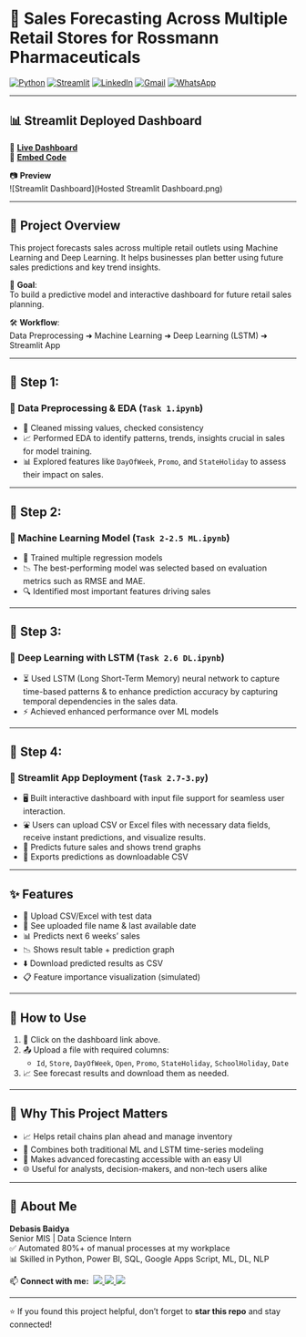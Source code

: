 # 🏬 Sales Forecasting Across Multiple Retail Stores for Rossmann Pharmaceuticals

[![Python](https://img.shields.io/badge/Python-Used-blue?logo=python&logoColor=white)](https://www.python.org/)
[![Streamlit](https://img.shields.io/badge/Streamlit-Dashboard-red?logo=streamlit&logoColor=white)](https://streamlit.io/)
[![LinkedIn](https://img.shields.io/badge/LinkedIn-Connect-blue?logo=linkedin&logoColor=white)](https://www.linkedin.com/in/debasisbaidya)
[![Gmail](https://img.shields.io/badge/Gmail-Mail_Me-red?logo=gmail&logoColor=white)](mailto:speak2debasis@gmail.com)
[![WhatsApp](https://img.shields.io/badge/WhatsApp-Chat-green?logo=whatsapp&logoColor=white)](https://api.whatsapp.com/send?phone=918013316086&text=Hi%20Debasis!)

---

## 📊 Streamlit Deployed Dashboard

🔗 [**Live Dashboard**](https://salesforecastingproject-6-baycznp8znqyhupggduqbm.streamlit.app/)  
🔗 [**Embed Code**](https://salesforecastingproject-6-baycznp8znqyhupggduqbm.streamlit.app/?embed_options=show_toolbar,show_padding,show_footer,light_theme,show_colored_line)

📷 **Preview**  
![Streamlit Dashboard](Hosted Streamlit Dashboard.png)

---

## 🧾 Project Overview

This project forecasts sales across multiple retail outlets using Machine Learning and Deep Learning. It helps businesses plan better using future sales predictions and key trend insights.

🎯 **Goal**:  
To build a predictive model and interactive dashboard for future retail sales planning.

🛠️ **Workflow**:  
Data Preprocessing ➜ Machine Learning ➜ Deep Learning (LSTM) ➜ Streamlit App

---

## 🔹 Step 1:  
### 🧹 Data Preprocessing & EDA (`Task 1.ipynb`)

- 🧽 Cleaned missing values, checked consistency  
- 📈 Performed EDA to identify patterns, trends, insights crucial in sales for model training.
- 📊 Explored features like `DayOfWeek`, `Promo`, and `StateHoliday` to assess their impact on sales.

---

## 🔹 Step 2:  
### 🤖 Machine Learning Model (`Task 2-2.5 ML.ipynb`)

- 🧠 Trained multiple regression models  
- 📉 The best-performing model was selected based on evaluation metrics such as RMSE and MAE.  
- 🔍 Identified most important features driving sales  

---

## 🔹 Step 3:  
### 🧠 Deep Learning with LSTM (`Task 2.6 DL.ipynb`)

- ⏳ Used LSTM (Long Short-Term Memory) neural network to capture time-based patterns & to enhance prediction accuracy by capturing temporal dependencies in the sales data. 
- ⚡ Achieved enhanced performance over ML models  

---

## 🔹 Step 4:  
### 📲 Streamlit App Deployment (`Task 2.7-3.py`)

- 🖥️ Built interactive dashboard with input file support for seamless user interaction.
- ⛲ Users can upload CSV or Excel files with necessary data fields, receive instant predictions, and visualize results.
- 📆 Predicts future sales and shows trend graphs  
- 💾 Exports predictions as downloadable CSV  

---

## ✨ Features

- 📁 Upload CSV/Excel with test data  
- 📌 See uploaded file name & last available date  
- 📊 Predicts next 6 weeks’ sales  
- 📉 Shows result table + prediction graph  
- ⬇️ Download predicted results as CSV  
- 📋 Feature importance visualization (simulated)

---

## 🚀 How to Use

1. 🔗 Click on the dashboard link above.  
2. 📤 Upload a file with required columns:  
   - `Id`, `Store`, `DayOfWeek`, `Open`, `Promo`, `StateHoliday`, `SchoolHoliday`, `Date`  
3. 📈 See forecast results and download them as needed.

---

## 📌 Why This Project Matters

- 📈 Helps retail chains plan ahead and manage inventory  
- 🧠 Combines both traditional ML and LSTM time-series modeling  
- 🧪 Makes advanced forecasting accessible with an easy UI  
- 🌐 Useful for analysts, decision-makers, and non-tech users alike

---

## 👤 About Me

**Debasis Baidya**  
Senior MIS | Data Science Intern  
✅ Automated 80%+ of manual processes at my workplace  
📊 Skilled in Python, Power BI, SQL, Google Apps Script, ML, DL, NLP  
<p align="left">
  📫 <strong>Connect with me:</strong>&nbsp;

  <a href="https://www.linkedin.com/in/debasisbaidya">
    <img src="https://img.shields.io/badge/LinkedIn-View_Profile-blue?logo=linkedin&logoColor=white" />
  </a>

  <a href="mailto:speak2debasis@gmail.com">
    <img src="https://img.shields.io/badge/Gmail-Mail_Me-red?logo=gmail&logoColor=white" />
  </a>

  <a href="https://api.whatsapp.com/send?phone=918013316086&text=Hi%20Debasis!">
    <img src="https://img.shields.io/badge/WhatsApp-Message-green?logo=whatsapp&logoColor=white" />
  </a>
</p>

---

⭐ If you found this project helpful, don’t forget to **star this repo** and stay connected!
